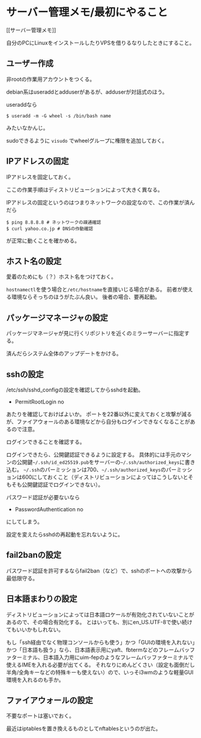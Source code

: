 # サーバー管理メモ/最初にやること

[[サーバー管理メモ]]

自分のPCにLinuxをインストールしたりVPSを借りるなりしたときにすること。

## ユーザー作成
非rootの作業用アカウントをつくる。

debian系はuseraddとadduserがあるが、adduserが対話式のほう。

useraddなら

```shell
$ useradd -m -G wheel -s /bin/bash name
```

みたいなかんじ。

sudoできるように `visudo` でwheelグループに権限を追加しておく。

## IPアドレスの固定
IPアドレスを固定しておく。

ここの作業手順はディストリビューションによって大きく異なる。

IPアドレスの固定というのはつまりネットワークの設定なので、この作業が済んだら

```shell
$ ping 8.8.8.8 # ネットワークの疎通確認
$ curl yahoo.co.jp # DNSの作動確認
```

が正常に動くことを確かめる。

## ホスト名の設定
愛着のためにも（？）ホスト名をつけておく。

`hostnamectl`を使う場合と`/etc/hostname`を直接いじる場合がある。
前者が使える環境ならそっちのほうがたぶん良い。
後者の場合、要再起動。

## パッケージマネージャの設定
パッケージマネージャが見に行くリポジトリを近くのミラーサーバーに指定する。

済んだらシステム全体のアップデートをかける。

## sshの設定
/etc/ssh/sshd_configの設定を確認してからsshdを起動。

- PermitRootLogin no

あたりを確認しておけばよいか。
ポートを22番以外に変えておくと攻撃が減るが、ファイアウォールのある環境などから自分もログインできなくなることがあるので注意。

ログインできることを確認する。

ログインできたら、公開鍵認証できるように設定する。
具体的には手元のマシンの公開鍵`~/.ssh/id_ed25519.pub`をサーバーの`~/.ssh/authorized_keys`に書き込む。
`~/.ssh`のパーミッションは700、`~/.ssh/authorized_keys`のパーミッションは600にしておくこと（ディストリビューションによってはこうしないとそもそも公開鍵認証でログインできない）。

パスワード認証が必要ないなら

- PasswordAuthentication no

にしてしまう。

設定を変えたらsshdの再起動を忘れないように。

## fail2banの設定

パスワード認証を許可するならfail2ban（など）で、sshのポートへの攻撃から最低限守る。

## 日本語まわりの設定

ディストリビューションによっては日本語ロケールが有効化されていないことがあるので、その場合有効化する。
とはいっても、別にen_US.UTF-8で使い続けてもいいかもしれない。

もし「ssh経由でなく物理コンソールからも使う」かつ「GUIの環境を入れない」かつ「日本語も扱う」なら、日本語表示用にyaft、fbtermなどのフレームバッファターミナル、日本語入力用にuim-fepのようなフレームバッファターミナルで使えるIMEを入れる必要が出てくる。
それなりにめんどくさい（設定も面倒だし半角/全角キーなどの特殊キーも使えない）ので、いっそi3wmのような軽量GUI環境を入れるのも手か。

## ファイアウォールの設定
不要なポートは塞いでおく。

最近はiptablesを置き換えるものとしてnftablesというのが出た。
